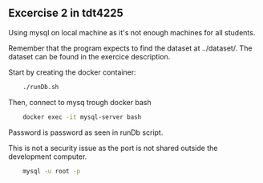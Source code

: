## Excercise 2 in tdt4225

Using mysql on local machine as it's not enough machines for all students.

Remember that the program expects to find the dataset at ../dataset/. The dataset can be found in the exercice description.

Start by creating the docker container:

```bash
    ./runDb.sh
```

Then, connect to mysq trough docker bash

```bash
    docker exec -it mysql-server bash
```

Password is password as seen in runDb script.

This is not a security issue as the port is not shared outside the development computer.

```bash
    mysql -u root -p
```
